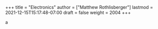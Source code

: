 +++
title = "Electronics"
author = ["Matthew Rothlisberger"]
lastmod = 2021-12-15T15:17:48-07:00
draft = false
weight = 2004
+++

a
